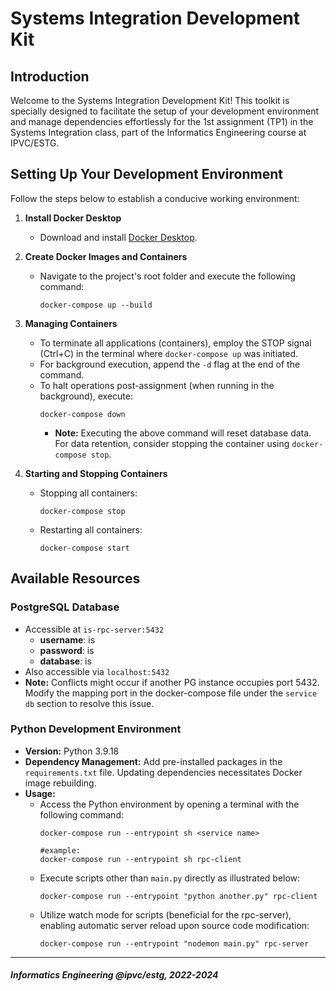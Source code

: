 # Systems Integration Development Kit #

## Introduction ##

Welcome to the Systems Integration Development Kit! This toolkit is specially designed to facilitate the setup of your development environment and manage dependencies effortlessly for the 1st assignment (TP1) in the Systems Integration class, part of the Informatics Engineering course at IPVC/ESTG.

## Setting Up Your Development Environment ##

Follow the steps below to establish a conducive working environment:

1. **Install Docker Desktop**
   - Download and install [Docker Desktop](https://www.docker.com/products/docker-desktop/).

2. **Create Docker Images and Containers**
   - Navigate to the project's root folder and execute the following command:
     ```
     docker-compose up --build
     ```

3. **Managing Containers**
   - To terminate all applications (containers), employ the STOP signal (Ctrl+C) in the terminal where `docker-compose up` was initiated.
   - For background execution, append the `-d` flag at the end of the command.
   - To halt operations post-assignment (when running in the background), execute:
     ```
     docker-compose down
     ```
     - **Note:** Executing the above command will reset database data. For data retention, consider stopping the container using `docker-compose stop`.

4. **Starting and Stopping Containers**
   - Stopping all containers:
     ```
     docker-compose stop
     ```
   - Restarting all containers:
     ```
     docker-compose start
     ```

## Available Resources ##

### PostgreSQL Database ###

- Accessible at `is-rpc-server:5432`
  - **username**: is
  - **password**: is
  - **database**: is
- Also accessible via `localhost:5432`
- **Note:** Conflicts might occur if another PG instance occupies port 5432. Modify the mapping port in the docker-compose file under the `service db` section to resolve this issue.

### Python Development Environment ###

- **Version:** Python 3.9.18
- **Dependency Management:** Add pre-installed packages in the `requirements.txt` file. Updating dependencies necessitates Docker image rebuilding.
- **Usage:**
  - Access the Python environment by opening a terminal with the following command:
    ```
    docker-compose run --entrypoint sh <service name>

    #example:
    docker-compose run --entrypoint sh rpc-client
    ```
  - Execute scripts other than `main.py` directly as illustrated below:
    ```
    docker-compose run --entrypoint "python another.py" rpc-client 
    ```
  - Utilize watch mode for scripts (beneficial for the rpc-server), enabling automatic server reload upon source code modification:
    ```
    docker-compose run --entrypoint "nodemon main.py" rpc-server 
    ```

___
#### _Informatics Engineering @ipvc/estg, 2022-2024_ ####